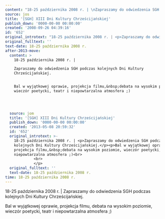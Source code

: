 ```yaml
---
content: "18-25 października 2008 r. | \nZapraszamy do odwiedzenia SGH podczas kolejnych Dni Kultury Chrześcijańskiej.\n\nBal w wyjątkowej oprawie, projekcja filmu,&nbsp;debata na wysokim poziomie, wieczór poetycki, teatr i niepowtarzalna atmosfera ;)\n\n         \n\n         \n\n\n<!--CONTENT FROM OLD SERVER (jos before 2013): 18-25 października 2008 r. | \nZapraszamy do odwiedzenia SGH podczas kolejnych Dni Kultury Chrześcijańskiej.\n\nBal w wyjątkowej oprawie, projekcja filmu,&nbsp;debata na wysokim poziomie, wieczór poetycki, teatr i niepowtarzalna atmosfera ;)\n\r\n         \n\r\n         \n\n-->"
source: jos
title: '[SGH] XIII Dni Kultury Chrześcijańskiej'
publish_down: '0000-00-00 00:00:00'
created: '2008-09-26 04:39:16'
id: '652'
original_introtext: "18-25 października 2008 r. | <p>Zapraszamy do odwiedzenia SGH podczas kolejnych Dni Kultury Chrześcijańskiej.</p><p>Bal w wyjątkowej oprawie, projekcja filmu,&nbsp;debata na wysokim poziomie, wieczór poetycki, teatr i niepowtarzalna atmosfera ;)<br>\r\n         <br>\r\n         </p>"
original_fulltext: ''
text-date: 18-25 października 2008 r.
after-2013-move:
  content: >
    18-25 października 2008 r. | 

    Zapraszamy do odwiedzenia SGH podczas kolejnych Dni Kultury
    Chrześcijańskiej.


    Bal w wyjątkowej oprawie, projekcja filmu,&nbsp;debata na wysokim poziomie,
    wieczór poetycki, teatr i niepowtarzalna atmosfera ;)

             

             
  source: jom
  title: '[SGH] XIII Dni Kultury Chrześcijańskiej'
  publish_down: '0000-00-00 00:00:00'
  created: '2013-05-08 20:59:32'
  id: '652'
  original_introtext: >-
    18-25 października 2008 r. | <p>Zapraszamy do odwiedzenia SGH podczas
    kolejnych Dni Kultury Chrześcijańskiej.</p><p>Bal w wyjątkowej oprawie,
    projekcja filmu,&nbsp;debata na wysokim poziomie, wieczór poetycki, teatr i
    niepowtarzalna atmosfera ;)<br>
             <br>
             </p>
  original_fulltext: ''
  text-date: 18-25 października 2008 r.
time: 18-25 października 2008 r.
---
```

18-25 października 2008 r. | 
Zapraszamy do odwiedzenia SGH podczas kolejnych Dni Kultury Chrześcijańskiej.

Bal w wyjątkowej oprawie, projekcja filmu,&nbsp;debata na wysokim poziomie, wieczór poetycki, teatr i niepowtarzalna atmosfera ;)

         

         


<!--CONTENT FROM OLD SERVER (jos before 2013): 18-25 października 2008 r. | 
Zapraszamy do odwiedzenia SGH podczas kolejnych Dni Kultury Chrześcijańskiej.

Bal w wyjątkowej oprawie, projekcja filmu,&nbsp;debata na wysokim poziomie, wieczór poetycki, teatr i niepowtarzalna atmosfera ;)

         

         

-->

<!--{{json:{"created_date":"2008-09-26 04:39:16","publish_down":"0000-00-00 00:00:00","id":"652"}}}-->